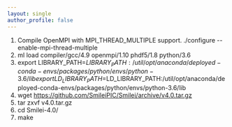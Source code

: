 ```yaml
---
layout: single
author_profile: false
---
```


1. Compile OpenMPI with MPI_THREAD_MULTIPLE support. ./configure --enable-mpi-thread-multiple
1. ml load compiler/gcc/4.9 openmpi/1.10 phdf5/1.8 python/3.6
1. export LIBRARY_PATH=$LIBRARY_PATH:/util/opt/anaconda/deployed-conda-envs/packages/python/envs/python-3.6/lib
export LD_LIBRARY_PATH=$LD_LIBRARY_PATH:/util/opt/anaconda/deployed-conda-envs/packages/python/envs/python-3.6/lib
1. wget https://github.com/SmileiPIC/Smilei/archive/v4.0.tar.gz
1. tar zxvf v4.0.tar.gz
1. cd Smilei-4.0/
1. make
